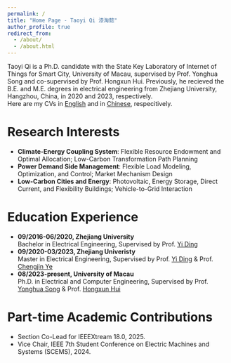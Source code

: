 ```yaml
---
permalink: /
title: "Home Page - Taoyi Qi 漆淘懿"
author_profile: true
redirect_from: 
  - /about/
  - /about.html
---
```


Taoyi Qi is a Ph.D. candidate with the State Key Laboratory of Internet of Things for Smart City, University of Macau, supervised by Prof. Yonghua Song and co-supervised by Prof. Hongxun Hui. Previously, he recieved the B.E. and M.E. degrees in electrical engineering from Zhejiang University, Hangzhou, China, in 2020 and 2023, respectively.  
Here are my CVs in [English](https://github.com/Timothy71/taoyiqi.github.io/blob/master/files/CV_in_English.pdf) and in [Chinese](https://github.com/Timothy71/taoyiqi.github.io/blob/master/files/CV_in_Chinese.pdf), respecitively.

Research Interests
======
+ **Climate-Energy Coupling System**: Flexible Resource Endowment and Optimal Allocation; Low-Carbon Transformation Path Planning
+ **Power Demand Side Management**: Flexible Load Modeling, Optimization, and Control; Market Mechanism Design
+ **Low-Carbon Cities and Energy**: Photovoltaic, Energy Storage, Direct Current, and Flexibility Buildings; Vehicle-to-Grid Interaction

Education Experience
======
+ **09/2016-06/2020, Zhejiang University**  
  Bachelor in Electrical Engineering, Supervised by Prof. [Yi Ding](https://person.zju.edu.cn/110)
+ **09/2020-03/2023, Zhejiang Univeristy**  
  Master in Electrical Engineering, Supervised by Prof. [Yi Ding](https://person.zju.edu.cn/110) & Prof. [Chengjin Ye](https://person.zju.edu.cn/0617209#0)
+ **08/2023-present, University of Macau**  
  Ph.D. in Electrical and Computer Engineering, Supervised by Prof. [Yonghua Song](https://rto.um.edu.mo/biography/) & Prof. [Hongxun Hui](https://www.fst.um.edu.mo/people/hongxunhui/)

Part-time Academic Contributions
=====
+ Section Co-Lead for IEEEXtream 18.0, 2025.
+ Vice Chair, IEEE 7th Student Conference on Electric Machines and Systems (SCEMS), 2024.




